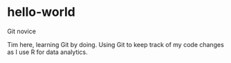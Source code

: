 # hello-world
Git novice

Tim here, learning Git by doing.
Using Git to keep track of my code changes as I use R for data analytics.
